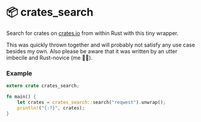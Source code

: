 # 📦 crates_search

Search for crates on [crates.io](https://crates.io) from within Rust with this tiny wrapper.

This was quickly thrown together and will probably not satisfy any use case besides my own. Also please be aware that it was written by an utter imbecile and Rust-novice (me 🙋‍♂️).

### Example

```rust
extern crate crates_search;

fn main() {
    let crates = crates_search::search("reqwest").unwrap();
    println!("{:?}", crates);
}
```
